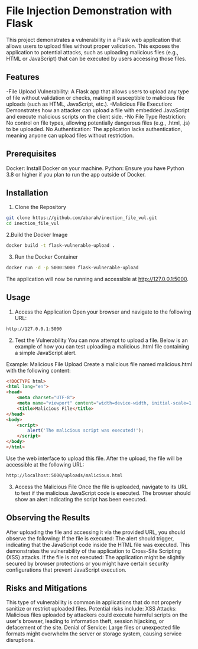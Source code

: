 # File Injection Demonstration with Flask

This project demonstrates a vulnerability in a Flask web application that allows users to upload files without proper validation. 
This exposes the application to potential attacks, such as uploading malicious files (e.g., HTML or JavaScript) that can be executed by 
users accessing those files.

## Features

 -File Upload Vulnerability: A Flask app that allows users to upload any type of file without validation or checks, making it 
susceptible to malicious file uploads (such as HTML, JavaScript, etc.).
 -Malicious File Execution: Demonstrates how an attacker can upload a file with embedded JavaScript and execute malicious scripts on the client side.
 -No File Type Restriction: No control on file types, allowing potentially dangerous files (e.g., .html, .js) to be uploaded.
No Authentication: The application lacks authentication, meaning anyone can upload files without restriction.

## Prerequisites

Docker: Install Docker on your machine.
Python: Ensure you have Python 3.8 or higher if you plan to run the app outside of Docker.

## Installation

1. Clone the Repository
```bash
git clone https://github.com/abarah/inection_file_vul.git
cd inection_file_vul
```
2.Build the Docker Image
```bash
docker build -t flask-vulnerable-upload .
```
3. Run the Docker Container
```bash
docker run -d -p 5000:5000 flask-vulnerable-upload
```
The application will now be running and accessible at http://127.0.0.1:5000.

## Usage

1. Access the Application
Open your browser and navigate to the following URL:
```bash
http://127.0.0.1:5000
```
2. Test the Vulnerability
You can now attempt to upload a file. Below is an example of how you can test uploading a malicious .html file containing a simple JavaScript alert.

Example: Malicious File Upload
Create a malicious file named malicious.html with the following content:
```html
<!DOCTYPE html>
<html lang="en">
<head>
    <meta charset="UTF-8">
    <meta name="viewport" content="width=device-width, initial-scale=1.0">
    <title>Malicious File</title>
</head>
<body>
    <script>
        alert('The malicious script was executed!');
    </script>
</body>
</html>

```
Use the web interface to upload this file. After the upload, the file will be accessible at the following URL:
```bash
http://localhost:5000/uploads/malicious.html
```
3. Access the Malicious File
Once the file is uploaded, navigate to its URL to test if the malicious JavaScript code is executed.
The browser should show an alert indicating the script has been executed.

## Observing the Results
After uploading the file and accessing it via the provided URL, you should observe the following:
If the file is executed: The alert should trigger, indicating that the JavaScript code inside the HTML file was executed. This demonstrates the vulnerability of the application to Cross-Site Scripting (XSS) attacks.
If the file is not executed: The application might be slightly secured by browser protections or you might have certain security configurations that prevent JavaScript execution.

## Risks and Mitigations
This type of vulnerability is common in applications that do not properly sanitize or restrict uploaded files. Potential risks include:
XSS Attacks: Malicious files uploaded by attackers could execute harmful scripts on the user's browser, leading to information theft, 
session hijacking, or defacement of the site.
Denial of Service: Large files or unexpected file formats might overwhelm the server or storage system, causing service disruptions.






